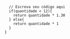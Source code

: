 ``` function calculaPrecoTotal(quantidade) {
  // Escreva seu código aqui
  if(quantidade < 12){
    return quantidade * 1.30
  } else{
    return quantidade * 1
  }
}
```